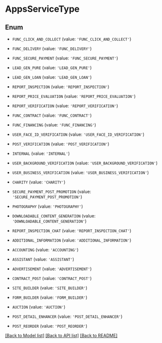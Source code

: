 # AppsServiceType


## Enum

* `FUNC_CLICK_AND_COLLECT` (value: `'FUNC_CLICK_AND_COLLECT'`)

* `FUNC_DELIVERY` (value: `'FUNC_DELIVERY'`)

* `FUNC_SECURE_PAYMENT` (value: `'FUNC_SECURE_PAYMENT'`)

* `LEAD_GEN_PURE` (value: `'LEAD_GEN_PURE'`)

* `LEAD_GEN_LOAN` (value: `'LEAD_GEN_LOAN'`)

* `REPORT_INSPECTION` (value: `'REPORT_INSPECTION'`)

* `REPORT_PRICE_EVALUATION` (value: `'REPORT_PRICE_EVALUATION'`)

* `REPORT_VERIFICATION` (value: `'REPORT_VERIFICATION'`)

* `FUNC_CONTRACT` (value: `'FUNC_CONTRACT'`)

* `FUNC_FINANCING` (value: `'FUNC_FINANCING'`)

* `USER_FACE_ID_VERIFICATION` (value: `'USER_FACE_ID_VERIFICATION'`)

* `POST_VERIFICATION` (value: `'POST_VERIFICATION'`)

* `INTERNAL` (value: `'INTERNAL'`)

* `USER_BACKGROUND_VERIFICATION` (value: `'USER_BACKGROUND_VERIFICATION'`)

* `USER_BUSINESS_VERIFICATION` (value: `'USER_BUSINESS_VERIFICATION'`)

* `CHARITY` (value: `'CHARITY'`)

* `SECURE_PAYMENT_POST_PROMOTION` (value: `'SECURE_PAYMENT_POST_PROMOTION'`)

* `PHOTOGRAPHY` (value: `'PHOTOGRAPHY'`)

* `DOWNLOADABLE_CONTENT_GENERATION` (value: `'DOWNLOADABLE_CONTENT_GENERATION'`)

* `REPORT_INSPECTION_CHAT` (value: `'REPORT_INSPECTION_CHAT'`)

* `ADDITIONAL_INFORMATION` (value: `'ADDITIONAL_INFORMATION'`)

* `ACCOUNTING` (value: `'ACCOUNTING'`)

* `ASSISTANT` (value: `'ASSISTANT'`)

* `ADVERTISEMENT` (value: `'ADVERTISEMENT'`)

* `CONTRACT_POST` (value: `'CONTRACT_POST'`)

* `SITE_BUILDER` (value: `'SITE_BUILDER'`)

* `FORM_BUILDER` (value: `'FORM_BUILDER'`)

* `AUCTION` (value: `'AUCTION'`)

* `POST_DETAIL_ENHANCER` (value: `'POST_DETAIL_ENHANCER'`)

* `POST_REORDER` (value: `'POST_REORDER'`)

[[Back to Model list]](../README.md#documentation-for-models) [[Back to API list]](../README.md#documentation-for-api-endpoints) [[Back to README]](../README.md)


